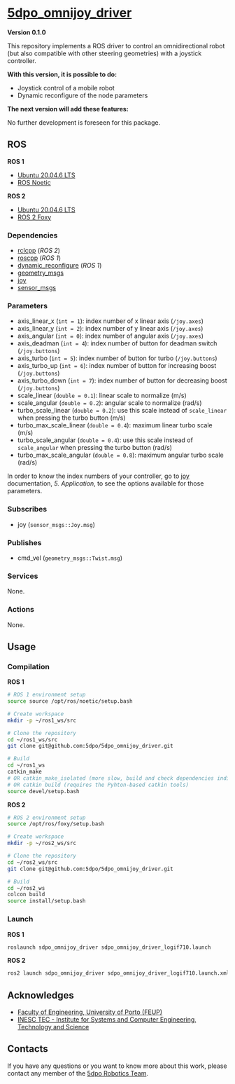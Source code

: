 # [5dpo_omnijoy_driver](https://github.com/5dpo/5dpo_omnijoy_driver/)

**Version 0.1.0**

This repository implements a ROS driver to control an omnidirectional robot
(but also compatible with other steering geometries) with a joystick controller.

**With this version, it is possible to do:**

- Joystick control of a mobile robot
- Dynamic reconfigure of the node parameters

**The next version will add these features:**

No further development is foreseen for this package.

## ROS

**ROS 1**

- [Ubuntu 20.04.6 LTS](https://releases.ubuntu.com/focal/)
- [ROS Noetic](https://wiki.ros.org/noetic)

**ROS 2**

- [Ubuntu 20.04.6 LTS](https://releases.ubuntu.com/focal/)
- [ROS 2 Foxy](https://docs.ros.org/en/foxy/)

### Dependencies

- [rclcpp](https://index.ros.org/r/rclcpp/) (_ROS 2_)
- [roscpp](https://wiki.ros.org/roscpp/) (_ROS 1_)
- [dynamic_reconfigure](https://index.ros.org/p/dynamic_reconfigure/) (_ROS 1_)
- [geometry_msgs](https://index.ros.org/p/geometry_msgs/)
- [joy](https://index.ros.org/p/joy/)
- [sensor_msgs](https://index.ros.org/p/sensor_msgs/)

### Parameters

- axis_linear_x (`int = 1`): index number of x linear axis (`/joy.axes`)
- axis_linear_y (`int = 2`): index number of y linear axis (`/joy.axes`)
- axis_angular (`int = 0`): index number of angular axis (`/joy.axes`)
- axis_deadman (`int = 4`): index number of button for deadman switch
  (`/joy.buttons`)
- axis_turbo (`int = 5`): index number of button for turbo (`/joy.buttons`)
- axis_turbo_up (`int = 6`): index number of button for increasing boost
  (`/joy.buttons`)
- axis_turbo_down (`int = 7`): index number of button for decreasing boost
  (`/joy.buttons`)
- scale_linear (`double = 0.1`): linear scale to normalize (m/s)
- scale_angular (`double = 0.2`): angular scale to normalize (rad/s)
- turbo_scale_linear (`double = 0.2`): use this scale instead of `scale_linear`
  when pressing the turbo button (m/s)
- turbo_max_scale_linear (`double = 0.4`): maximum linear turbo scale (m/s)
- turbo_scale_angular (`double = 0.4`): use this scale instead of
  `scale_angular` when pressing the turbo button (rad/s)
- turbo_max_scale_angular (`double = 0.8`): maximum angular turbo scale (rad/s)

In order to know the index numbers of your controller, go to
[joy](https://wiki.ros.org/joy) documentation, _5. Application_, to see the
options available for those parameters.

### Subscribes

- joy (`sensor_msgs::Joy.msg`)

### Publishes

- cmd_vel (`geometry_msgs::Twist.msg`)

### Services

None.

### Actions

None.

## Usage

### Compilation

**ROS 1**

```sh
# ROS 1 environment setup
source source /opt/ros/noetic/setup.bash

# Create workspace
mkdir -p ~/ros1_ws/src

# Clone the repository
cd ~/ros1_ws/src
git clone git@github.com:5dpo/5dpo_omnijoy_driver.git

# Build
cd ~/ros1_ws
catkin_make
# OR catkin_make_isolated (more slow, build and check dependencies individually)
# OR catkin build (requires the Pyhton-based catkin tools)
source devel/setup.bash
```

**ROS 2**

```sh
# ROS 2 environment setup
source /opt/ros/foxy/setup.bash

# Create workspace
mkdir -p ~/ros2_ws/src

# Clone the repository
cd ~/ros2_ws/src
git clone git@github.com:5dpo/5dpo_omnijoy_driver.git

# Build
cd ~/ros2_ws
colcon build
source install/setup.bash
```

### Launch

**ROS 1**

```sh
roslaunch sdpo_omnijoy_driver sdpo_omnijoy_driver_logif710.launch
```

**ROS 2**

```sh
ros2 launch sdpo_omnijoy_driver sdpo_omnijoy_driver_logif710.launch.xml
```

## Acknowledges

- [Faculty of Engineering, University of Porto (FEUP)](https://sigarra.up.pt/feup/en/)
- [INESC TEC - Institute for Systems and Computer Engineering, Technology and Science](https://www.inesctec.pt/en/)

## Contacts

If you have any questions or you want to know more about this work, please
contact any member of the [5dpo Robotics Team](https://5dpo.github.io/).
